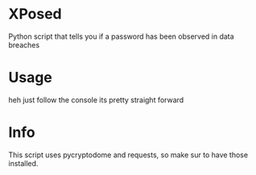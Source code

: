 # XPosed
Python script that tells you if a password has been observed in data breaches

# Usage
heh just follow the console its pretty straight forward

# Info
This script uses pycryptodome and requests, so make sur to have those installed.
